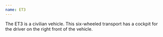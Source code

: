 ```yaml
---
name: ET3
---
```

The ET3 is a civilian vehicle. This six-wheeled transport has a cockpit for the driver on the right front of the
vehicle.
